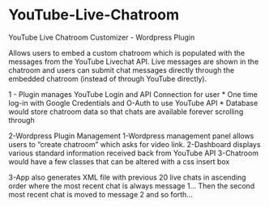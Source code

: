 # YouTube-Live-Chatroom
YouTube Live Chatroom Customizer - Wordpress Plugin 

Allows users to embed a custom chatroom which is populated with the messages from the YouTube Livechat API. Live messages are shown in the chatroom and users can submit chat messages directly through the embedded chatroom (instead of through YouTube directly). 



1 - Plugin manages YouTube Login and API Connection for user
	* One time log-in with Google Credentials and O-Auth to use YouTube API
	* Database would store chatroom data so that chats are available forever scrolling through

2-Wordpress Plugin Management
	1-Wordpress management panel allows users to “create chatroom” which asks for video link.
	2-Dashboard displays various standard information received back from YouTube API
	3-Chatroom would have a few classes that can be altered with a css insert box 

3-App also generates XML file with previous 20 live chats in ascending order where the most recent chat is always message 1… Then the second most recent chat is moved to message 2 and so forth…
